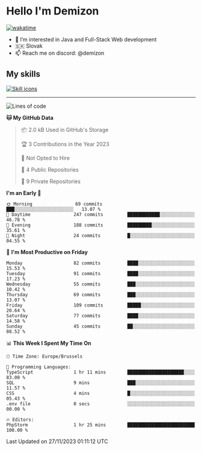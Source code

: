 # Hello I'm Demizon
[![wakatime](https://wakatime.com/badge/user/6ad1949f-d6d7-44f9-9eee-c35e54cc499b.svg)](https://wakatime.com/@6ad1949f-d6d7-44f9-9eee-c35e54cc499b)
- 👀 I’m interested in Java and Full-Stack Web development
- 🇸🇰 Slovak
- 📫 Reach me on discord: @demizon

## My skills
[![Skill icons](https://skillicons.dev/icons?i=java,js,ts,html,css,react,nextjs,tailwind,supabase,py,git,docker,linux,mysql,postgres,mongo&theme=dark)](https://github.com/Demizon3433)

---

<!--START_SECTION:waka-->
![Lines of code](https://img.shields.io/badge/From%20Hello%20World%20I%27ve%20Written-108.1%20thousand%20lines%20of%20code-blue)

**🐱 My GitHub Data** 

> 📦 2.0 kB Used in GitHub's Storage 
 > 
> 🏆 3 Contributions in the Year 2023
 > 
> 🚫 Not Opted to Hire
 > 
> 📜 4 Public Repositories 
 > 
> 🔑 9 Private Repositories 
 > 
**I'm an Early 🐤** 

```text
🌞 Morning                69 commits          ███░░░░░░░░░░░░░░░░░░░░░░   13.07 % 
🌆 Daytime                247 commits         ████████████░░░░░░░░░░░░░   46.78 % 
🌃 Evening                188 commits         █████████░░░░░░░░░░░░░░░░   35.61 % 
🌙 Night                  24 commits          █░░░░░░░░░░░░░░░░░░░░░░░░   04.55 % 
```
📅 **I'm Most Productive on Friday** 

```text
Monday                   82 commits          ████░░░░░░░░░░░░░░░░░░░░░   15.53 % 
Tuesday                  91 commits          ████░░░░░░░░░░░░░░░░░░░░░   17.23 % 
Wednesday                55 commits          ███░░░░░░░░░░░░░░░░░░░░░░   10.42 % 
Thursday                 69 commits          ███░░░░░░░░░░░░░░░░░░░░░░   13.07 % 
Friday                   109 commits         █████░░░░░░░░░░░░░░░░░░░░   20.64 % 
Saturday                 77 commits          ████░░░░░░░░░░░░░░░░░░░░░   14.58 % 
Sunday                   45 commits          ██░░░░░░░░░░░░░░░░░░░░░░░   08.52 % 
```


📊 **This Week I Spent My Time On** 

```text
🕑︎ Time Zone: Europe/Brussels

💬 Programming Languages: 
TypeScript               1 hr 11 mins        █████████████████████░░░░   83.00 % 
SQL                      9 mins              ███░░░░░░░░░░░░░░░░░░░░░░   11.57 % 
CSS                      4 mins              █░░░░░░░░░░░░░░░░░░░░░░░░   05.43 % 
.env file                0 secs              ░░░░░░░░░░░░░░░░░░░░░░░░░   00.00 % 

🔥 Editors: 
PhpStorm                 1 hr 25 mins        █████████████████████████   100.00 % 
```


 Last Updated on 27/11/2023 01:11:12 UTC
<!--END_SECTION:waka-->
